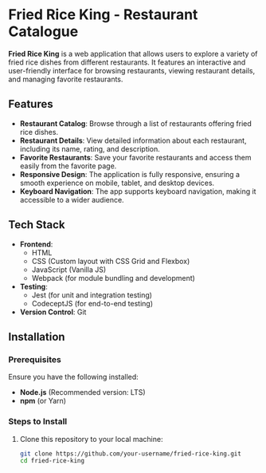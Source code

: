 # Fried Rice King - Restaurant Catalogue

**Fried Rice King** is a web application that allows users to explore a variety of fried rice dishes from different restaurants. It features an interactive and user-friendly interface for browsing restaurants, viewing restaurant details, and managing favorite restaurants.

## Features

- **Restaurant Catalog**: Browse through a list of restaurants offering fried rice dishes.
- **Restaurant Details**: View detailed information about each restaurant, including its name, rating, and description.
- **Favorite Restaurants**: Save your favorite restaurants and access them easily from the favorite page.
- **Responsive Design**: The application is fully responsive, ensuring a smooth experience on mobile, tablet, and desktop devices.
- **Keyboard Navigation**: The app supports keyboard navigation, making it accessible to a wider audience.

## Tech Stack

- **Frontend**: 
  - HTML
  - CSS (Custom layout with CSS Grid and Flexbox)
  - JavaScript (Vanilla JS)
  - Webpack (for module bundling and development)
- **Testing**:
  - Jest (for unit and integration testing)
  - CodeceptJS (for end-to-end testing)
- **Version Control**: Git

## Installation

### Prerequisites

Ensure you have the following installed:
- **Node.js** (Recommended version: LTS)
- **npm** (or Yarn)

### Steps to Install

1. Clone this repository to your local machine:

   ```bash
   git clone https://github.com/your-username/fried-rice-king.git
   cd fried-rice-king
   ```
